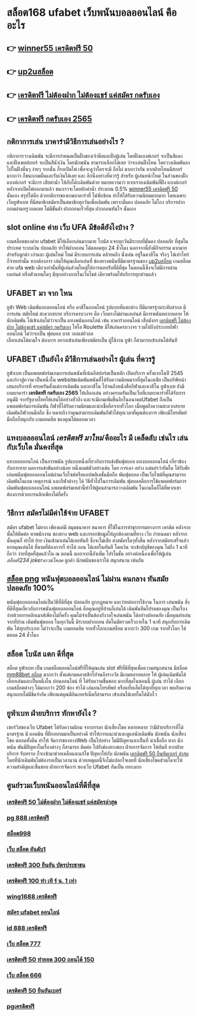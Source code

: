 # สล็อต168  ufabet  เว็บพนันบอลออนไลน์  คืออะไร 

## 👉 [winner55 เครดิตฟรี 50](https://mabet.net/pg-slot-credit-free/)
## 👉 [up2uสล็อต](https://member.mabet.net/?action=login)
## 👉 [เครดิตฟรี ไม่ต้องฝาก ไม่ต้องแชร์ แค่สมัคร กดรับเอง](https://mabet.net/20-free-100/)
## 👉 [เครดิตฟรี กดรับเอง 2565](https://mabet.net/credit-free-100/)

## กติกาการเล่น บาคาร่ามีวิธีการเล่นอย่างไร  ?

กติกาการวางเดิมพัน จะมีการกำหนดเป็นฝั่งของเจ้ามือและฝั่งผู้เล่น โดยฝั่งแบงค์เกอร์ จะเป็นสีแดง และฝั่งเพลย์เยอร์ จะเป็นสีน้ำเงิน โดยนักพนัน  สามารถเลือกได้เลย ว่าจะเล่นฝั่งไหน โดยวางเดิมพันลงไปในฝั่งนั้นๆ ง่ายๆ จากนั้น ก็รอเปิดไพ่ เพื่อจะดูว่าใครจะมี ถือไผ่ มากกว่ากัน หากฝ่ายไหนมีสกอร์ มากกว่า ก็ชนะเกมนั้นและรับเงินได้เลย และ  อีกนึ่งอย่างที่ควรรู้ สำหรับ ผู้เล่นหน้าใหม่ ในส่วนของฝั่ง แบงค์เกอร์ จะมีการ เสียค่าน้ำ ให้กับโต๊ะเดิมพันด้วย  หมายความว่า หากเราลงเดิมพันที่ฝั่ง แบงค์เกอร์ หลังจากเปิดไพ่ออกมาแล้ว ชนะเราจะโดยหักค่าน้ำ ประมาณ 0.5% [winner55 เครดิตฟรี 50](https://member.mabet.net/?action=login) นั่นเอง  สรุปได้คือ ด้วยกติการของเกมบาคาร่าที่ ไม่ซับซ้อน ทำให้ได้รับความนิยมมากมาก โดยเฉพาะ เว็บยูฟ่าเบท  ที่มีสมาชิกสมัครเป็นสมาชิกทุกวันเพื่อเดิมพัน เพราะมั่นคง ปลอดภัย ไม่โกง  บริการฝากถอนผ่านทรูวอลเลท ไม่มีขั้นต่ำ  ฝากถอนเร็วที่สุด ฝากถอนทันใจ นั่นเอง

##  slot online ค่าย เว็บ UFA มีข้อดียังไงบ้าง ?

 เกมสล็อตของค่าย ufabet มีให้เลือกเล่นมากมาย โบนัส  แจกทุกวันมีระบบที่มั่นคง ปลอดภัย  ที่สุดในประเทศ  ระบบเงิน  ปลอดภัย  ทำให้ฝากถอน ได้ตลอดทุก 24 ชั่วโมง นอกจากนี้ยังมีกิจกรรม  มากมาย สำหรับลูกค้า เก่าและ ผู้เล่นใหม่ ใหม่ มีระบบการเล่น  คล้ายคลึง  นั่งเล่น อยู่ในคาสิโน  จริงๆ ได้เท่าไหร่ก็จ่ายเท่านั้น หากต้องการ เล่นให้คุณเลือกเล่นที่ ช่องทางพนันที่มีมาตรฐานของ [up2uสล็อต](https://mabet.net/20-free-100/) เกมสล็อตค่าย ufa web เดียวเท่านั้นที่ผู้เล่นส่วนใหญ่ให้การตอบรับที่ดีที่สุด ในตอนนี้ซึ่งจะไม่มีการผ่านเอเย่นต์ หรือตัวแทนใดๆ มีทุกอย่างภายในเว็บไชต์ เดียวพร้อมให้บริการทุกท่านแล้ว


## UFABET มา จาก ไหน

 ยูฟ่า  Web  เดิมพันบอลออนไลน์  หรือ คาสิโนออนไลน์    รูปแบบที่แตกต่าง ที่มีมาตรฐานระดับสากล  มีการเล่น    สมัยใหม่   สะดวกสบาย   บริการครบวงจร   คือ  เว็บตรงไม่ผ่านเอเย่นต์    มีการพนันหลากหลาย   ให้ นักเดิมพัน  ได้เข้าเล่นไม่ว่าจะเป็น  แทงพนันออนไลน์ เช่น  บาคาร่าออนไลน์   เสือมังกร  [เครดิตฟรี ไม่ต้องฝาก ไม่ต้องแชร์ แค่สมัคร กดรับเอง](https://mabet.net/credit-free-100/) ไฮโล  Roulette    มีให้เล่นครบวงจร   รวมไปถึงประเภทกีฬาออนไลน์   ไม่ว่าจะเป็น ฟุตบอล    บาส   วอลเล่ย์วอล  
 เลือกเล่นได้ตามใจ   ต้องการ   อยากเข้าเล่นเพียงสมัครเป็น ผู้ใช้งาน    ยูฟ่า  ก็สามารถเข้าเล่นได้ทันที


## UFABET เป็นยังไง มีวีธีการเล่นอย่างไร ผู้เล่น ที่ควรรู้ 

 ยูฟ่าเบท  เป็นแพลตฟอร์มเกมการเล่นพนันที่เน้นอีสปอร์ตเป็นหลัก เปิดบริการ ครั้งแรกในปี 2545 และก้าวสู่ความ เป็นหนึ่งใน websiteเดิมพันพนันที่ได้รับความนิยมมากที่สุดในเอเชีย เป็นบริษัทนำเสนอบริการที่ ครบครันตั้งแต่การเดิมพัน และคาสิโน ไปจนถึงหนังสือกีฬาและคาสิโน ยูฟ่าเบท ยังมีเกมบาคาร่า **เครดิตฟรี กดรับเอง 2565** ให้เลือกเล่น อย่างครบครันเป็นเว็บที่เกมบาคาร่าที่ได้รับการอนุมัติ จากรัฐบาลไทยให้เล่นได้อย่างทั่วถึง และจะมีเกมเพิ่มขึ้นอีกในอนาคตUfabet ถือเป็นแพลตฟอร์มการเดิมพัน กีฬาที่ได้รับความนิยมและน่าเชื่อถือจากทั่วโลก  เมื่อพูดถึงความสะดวกสบาย เดิมพันกีฬาบนมือถือ ซึ่ง หมายถึงว่าคุณสามารถเดิมพันกีฬาได้ทุกเวลาที่คุณต้องการ เพียงมีโทรศัพท์มือถือก็สนุกกับ เกมยอดฮิต ของคุณได้ตลอดเวลา


##  แทงบอลออนไลน์ *เครดิตฟรี มาใหม่* คืออะไร มี เคล็ดลับ เช่นไร เล่นกับเว็บใด  มั่นคงที่สุด 

 แทงบอลออนไลน์ เป็นการพนัน รูปแบบหนึ่งเกี่ยวกับการแข่งขันฟุตบอล แทงบอลออนไลน์ เกี่ยวข้องกับการทาย ผลการแข่งขันอย่างน้อย หนึ่งแมต์ตัวอย่างเช่น โดย การเดา อย่าง แม่นยำว่าทีมใด ได้รับชัย  เล่นพนันฟุตบอลออนไลน์ผ่านเว็บไซต์หรือแอปพลิเคชั่นมือถือ พันฟุตบอล เป็นเว็บไซต์ที่คุณสามารถ เดิมพันในเกม เหตุการณ์ และกีฬาต่างๆ ได้ วิธีทั่วไปในการเดิมพัน ฟุตบอลคือการใช้แพลตฟอร์มการ เดิมพันฟุตบอลออนไลน์ แพลตฟอร์มเหล่านี้ทำให้ผู้คนสามารถวางเดิมพัน ในเกมใดก็ได้ที่พวกเขาต้องการด้วยการคลิกเพียงไม่กี่ครั้ง 

## วิธีการ สมัครไม่มีค่าใช้จ่าย UFABET  

สมัคร ufabet   ไม่ยาก  เพียงแค่มี  สมุดธนาคาร ธนาคาร ที่ใช้ในการทำธุรกรรมทางการ เครดิต หลังจากนั้นให้ติดต่อ หาพนักงาน ของทาง  web  และกรอกข้อมูลให้ถูกต้องตามที่ทาง เว็บ กำหนดมา หลังจากนั้นคุณก็ ทำให้ ย้าย เงินเข้ามาเล่นได้เลยทันที ซึ่งจะไม่เสีย ค่าสมัครใดๆทั้งสิ้น หลังจากสมัครเสร็จแล้วหากคุณเล่นได้ ที่ตามที่ต้องการก็ ทำได้ ถอน ได้เลยในทันที โดยเงิน จะเข้าบัญชีของคุณ  ไม่ถึง  1 นาที ถือว่า ง่ายที่สุดที่สุดแล้วใน ณ ตอนนี้ นอกจากนี้ยังเพิ่ม โปรโมชั่น  อย่างต่อเนื่องเพื่อให้ผู้เล่น *สล็อต1234 jokerดาวน์โหลด* ลูกค้า นักพนันของเราได้ สนุกสนาน เช่นกัน

##  [สล็อต png](https://mabet.net/) พนันฟุตบอลออนไลน์ ไม่ผ่าน คนกลาง ทันสมัยปลอดภัย 100%

 พนันฟุตบอลออนไลน์เป็นวิธีที่ดีที่สุด ปลอดภัย ถูกกฎหมาย และง่ายต่อการใช้งาน ในการ เล่นพนัน สิ่งที่ดีที่สุดเกี่ยวกับการพนันฟุตบอลออนไลน์ คือคุณอยู่ที่บ้านก็เล่นได้ เดิมพันทีมโปรดของคุณ เป็นเรื่องง่ายด้วยการคลิกเมาส์เพียงไม่กี่ครั้ง คุณไม่จำเป็นต้องกังวลใจเล่นพนัน ได้อย่างปลอดภัย เมื่อคุณทำเล่นจากที่บ้าน เดิมพันฟุตบอล ในทุกวันนี้  มีระบบฝากถอน อัตโนมัตรวดเร็วถายใน 1 นาที  สนุกกับการเดิมพัน ได้ทุกประเภท ไม่ว่าจะเป็น เกมยอดฮิต  จากทั่วโลกเกมสล็อต  มากกว่า 300 เกม จากทั่วโลก ได้ตลอด 24 ชั่วโมง


## สล็อต โบนัส แตก ดีที่สุด

สล็อต ยูฟ่าเบท   เป็น เกมสล็อตออนไลน์ฟรีที่ให้คุณเล่น slot ฟรีที่ดีที่สุดเพื่อความสนุกสนาน มีสล็อต [mm88bet สล็อต](https://mabet.net/register/) มากกว่า ตั้งแต่เกมคลาสสิกไปจนถึงรางวัล  มีเกมหลากหลาย ให้ ผู้เล่นเดิมพันได้เลือกเล่นและเป็นหนึ่งใน  บ่อนออนไลน์ ที่ ได้รับความชื่นชอบ มากที่สุดในตอนนี้  ผู้เล่น  ทำได้ เลือก เกมสล็อตต่างๆ ได้มากกว่า 200 ช่อง  ทำได้ เล่นบนโทรศัพท์ หรือแท็บเล็ตได้ทุกที่ทุกเวลา พบกับความสนุกแบบไม่มีขีดจำกัด เพียงแค่คุณมีอินเทอร์เน็ตก็สามารถ เข้าเล่นได้เลยในได้ฉับไว 


## ยูฟ่าเบท ฝ่ายบริการ  ทักหายังไง ?

 เซอร์วิสของเว็บ Ufabet   ได้รับความนิยม จากบรรดา นักเสี่ยงโชค  หลายหลาย ว่ามีฝ่ายบริการที่ได้มาตรฐาน  มี แอดมิน ที่ฝึกอบรมมาเป็นอย่างดี ทำให้การแนะนำและดูแลนักเดิมพัน นักพนัน นักเสี่ยงโชค  ตลอดทั้งคืน ทำให้ จัดการของทางWeb เป็นไปอย่าง ไม่มีปัญหาและเป็นที่  น่าเชื่อถือ หาก  นักพนัน พันมีปัญหาในเรื่องต่างๆ ก็สามารถ ติดต่อ  ไปยังช่องทางของ ฝ่ายการจัดการ  ได้ทันที  หากฝ่ายบริการ  รับทราบ  ก็จะเข้ามาช่วยเหลือและแก้ไข ปัญหาให้กับ นักพนัน  [เครดิตฟรี 50 ยืนยันเบอร์ ล่าสุด](https://mabet.net/credit-free-new/) โดยที่นักเดิมพันไม่ต้องรอเป็นเวลานาน ด้วยเหตุผลนี้จึงไม่แปลกใจเลยที่ นักเสี่ยงโชคส่วนใดจะให้ความสำคัญและชื่นชอบ ฝ่ายการจัดการ ของเว็บ Ufabet  กันเป็น  เยอะมาก 


## ศูนย์รวมเว็บพนันออนไลน์ที่ดีที่สุด

### [เครดิตฟรี 50 ไม่ต้องฝาก ไม่ต้องแชร์ แค่สมัครล่าสุด](https://atom.io/themes/สล็อตเว็บแม่%20MABET.net%20wwpok9%20เครดิตฟรี%20008%20สล็อต%20สล็อตแตกหนัก%2020รับ100)
### [pg 888 เครดิตฟรี](https://atom.io/themes/สล็อตเว็บแม่%20MABET.net%20superslot%20v9เครดิตฟรี%2050%20ยืนยันเบอร์%20ล่าสุด%20008%20สล็อต%20สล็อตแตกหนัก%2020รับ100)
### [สล็อต998](https://atom.io/themes/สล็อตเว็บแม่%20MABET.net%20สล็อต%20xo%20ใหม่%20008%20สล็อต%20สล็อตแตกหนัก%2020รับ100)
### [เว็บ สล็อต อันดับ1](https://atom.io/themes/สล็อตเว็บแม่%20MABET.net%20พุซซี่888%20เครดิตฟรี50%20008%20สล็อต%20สล็อตแตกหนัก%2020รับ100)
### [เครดิตฟรี 300 ยืนยัน บัตรประชาชน](https://atom.io/themes/สล็อตเว็บแม่%20MABET.net%20สล็อต168vip%20008%20สล็อต%20สล็อตแตกหนัก%2020รับ100)
### [เครดิตฟรี 100 ทำ เทิ ร์ น. 1 เท่า](https://atom.io/themes/สล็อตเว็บแม่%20MABET.net%20สล็อต666คาสิโนออนไลน์%20008%20สล็อต%20สล็อตแตกหนัก%2020รับ100)
### [wing1688 เครดิตฟรี](https://atom.io/themes/สล็อตเว็บแม่%20MABET.net%20สล็อต%20ฝาก%20ถอน%20ออโต้%20008%20สล็อต%20สล็อตแตกหนัก%2020รับ100)
### [สมัคร ufabet ออนไลน์](https://atom.io/themes/สล็อตเว็บแม่%20MABET.net%20สล็อต%20xo%20มาใหม่%20008%20สล็อต%20สล็อตแตกหนัก%2020รับ100)
### [id 888 เครดิตฟรี](https://atom.io/themes/สล็อตเว็บแม่%20MABET.net%20win888%20เครดิตฟรี%20008%20สล็อต%20สล็อตแตกหนัก%2020รับ100)
### [เว็บ สล็อต 777](https://atom.io/themes/สล็อตเว็บแม่%20MABET.net%20สล็อตy9%20008%20สล็อต%20สล็อตแตกหนัก%2020รับ100)
### [เครดิตฟรี 50 ทำยอด 300 ถอนได้ 150](https://atom.io/themes/สล็อตเว็บแม่%20MABET.net%20สล็อตpg%20เว็บตรงไม่ผ่านเอเย่นต์%20008%20สล็อต%20สล็อตแตกหนัก%2020รับ100)
### [เว็บ สล็อต 666](https://atom.io/themes/สล็อตเว็บแม่%20MABET.net%20สมัคร%20ufabet%20อย่างไร%20008%20สล็อต%20สล็อตแตกหนัก%2020รับ100)
### [เครดิตฟรี 50 ยืนยันเบอร์](https://atom.io/themes/สล็อตเว็บแม่%20MABET.net%20สล็อต168%20008%20สล็อต%20สล็อตแตกหนัก%2020รับ100)
### [pgเครดิตฟรี](https://atom.io/themes/สล็อตเว็บแม่%20MABET.net%20วิธี%20สมัคร%20ufabet%20ฝากถอน%20008%20สล็อต%20สล็อตแตกหนัก%2020รับ100)